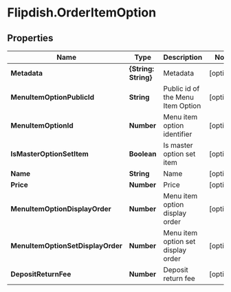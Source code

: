 # Flipdish.OrderItemOption

## Properties

Name | Type | Description | Notes
------------ | ------------- | ------------- | -------------
**Metadata** | **{String: String}** | Metadata | [optional] 
**MenuItemOptionPublicId** | **String** | Public id of the Menu Item Option | [optional] 
**MenuItemOptionId** | **Number** | Menu item option identifier | [optional] 
**IsMasterOptionSetItem** | **Boolean** | Is master option set item | [optional] 
**Name** | **String** | Name | [optional] 
**Price** | **Number** | Price | [optional] 
**MenuItemOptionDisplayOrder** | **Number** | Menu item option display order | [optional] 
**MenuItemOptionSetDisplayOrder** | **Number** | Menu item option set display order | [optional] 
**DepositReturnFee** | **Number** | Deposit return fee | [optional] 


